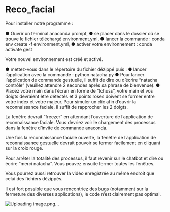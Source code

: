 # Reco_facial

Pour installer notre programme :

●	Ouvrir un terminal anaconda prompt,
●	se placer dans le dossier où se trouve le fichier téléchargé environment.yml,
●	lancer la commande : conda env create -f environment.yml,
●	activer votre environnement : conda activate gest

Votre nouvel environnement est créé et activé.

●	mettez-vous dans le répertoire du fichier dézippé puis :
●	lancer l’application avec la commande : python natacha.py
●	Pour lancer l’application de commande gestuelle, il suffit de dire ou d’écrire “natacha contrôle” (veuillez attendre 2 secondes après sa phrase de bienvenue).
●	Placez votre main dans l’écran en forme de “tchuss”, votre main et vos doigts devraient être détectés et 3 points roses doivent se former entre votre index et votre majeur. Pour simuler un clic afin d’ouvrir la reconnaissance faciale, il suffit de rapprocher les 2 doigts.

La fenêtre devrait “freezer” en attendant l’ouverture de l’application de reconnaissance faciale. Vous devriez voir le chargement des processus dans la fenêtre d’invite de commande anaconda.

Une fois la reconnaissance faciale ouverte, la fenêtre de l’application de reconnaissance gestuelle devrait pouvoir se fermer facilement en cliquant sur la croix rouge.

Pour arrêter la totalité des processus, il faut revenir sur le chatbot et dire ou écrire “merci natacha”.
Vous pouvez ensuite fermer toutes les fenêtres.

Vous pourrez aussi retrouver la vidéo enregistrée au même endroit que celui des fichiers dézippés.


Il est fort possible que vous rencontriez des bugs (notamment sur la fermeture des diverses applications), le code n’est clairement pas optimal.

![Uploading image.png…]()
